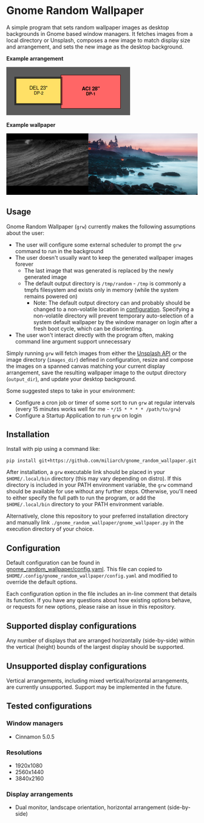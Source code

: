 # Gnome Random Wallpaper

A simple program that sets random wallpaper images as desktop backgrounds in Gnome based window managers. It fetches images from a local directory or Unsplash, composes a new image to match display size and arrangement, and sets the new image as the desktop background.

**Example arrangement**

![Example Arrangement](example_arrangement.png)

**Example wallpaper**

![Example Wallpaper](example_wallpaper.jpg)

## Usage

Gnome Random Wallpaper (`grw`) currently makes the following assumptions about the user:
* The user will configure some external scheduler to prompt the `grw` command to run in the background
* The user doesn't usually want to keep the generated wallpaper images forever
  * The last image that was generated is replaced by the newly generated image
  * The default output directory is `/tmp/random` - `/tmp` is commonly a tmpfs filesystem and exists only in memory (while the system remains powered on)
    * Note: The default output directory can and probably should be changed to a non-volatile location in [configuration](#configuration). Specifying a non-volatile directory will prevent temporary auto-selection of a system default wallpaper by the window manager on login after a fresh boot cycle, which can be disorienting.
* The user won't interact directly with the program often, making command line argument support unnecessary

Simply running `grw` will fetch images from either the [Unsplash API](https://source.unsplash.com/) or the image directory (`images_dir`) defined in configuration, resize and compose the images on a spanned canvas matching your current display arrangement, save the resulting wallpaper image to the output directory (`output_dir`), and update your desktop background.

Some suggested steps to take in your environment:
* Configure a cron job or timer of some sort to run `grw` at regular intervals (every 15 minutes works well for me - `*/15 * * * * /path/to/grw`)
* Configure a Startup Application to run `grw` on login

## Installation

Install with pip using a command like:
```
pip install git+https://github.com/miliarch/gnome_random_wallpaper.git
```

After installation, a `grw` executable link should be placed in your `$HOME/.local/bin` directory (this may vary depending on distro). If this directory is included in your PATH environment variable, the `grw` command should be available for use without any further steps. Otherwise, you'll need to either specify the full path to run the program, or add the `$HOME/.local/bin` directory to your PATH environment variable.

Alternatively, clone this repository to your preferred installation directory and manually link `./gnome_random_wallpaper/gnome_wallpaper.py` in the execution directory of your choice.

## Configuration

Default configuration can be found in [gnome_random_wallpaper/config.yaml](gnome_random_wallpaper/config.yaml). This file can copied to `$HOME/.config/gnome_random_wallpaper/config.yaml` and modified to override the default options.

Each configuration option in the file includes an in-line comment that details its function. If you have any questions about how existing options behave, or requests for new options, please raise an issue in this repository.

## Supported display configurations

Any number of displays that are arranged horizontally (side-by-side) within the vertical (height) bounds of the largest display should be supported.

## Unsupported display configurations

Vertical arrangements, including mixed vertical/horizontal arrangements, are currently unsupported. Support may be implemented in the future.

## Tested configurations

### Window managers

* Cinnamon 5.0.5

### Resolutions
* 1920x1080
* 2560x1440
* 3840x2160

### Display arrangements
* Dual monitor, landscape orientation, horizontal arrangement (side-by-side)
